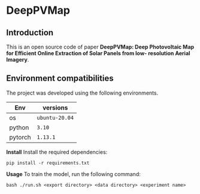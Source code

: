 # DeepPVMap
## Introduction
This is an open source code of paper **DeepPVMap: Deep Photovoltaic Map for Efficient Online Extraction of Solar Panels from low-
resolution Aerial Imagery**. 

## Environment compatibilities

The project was developed using the following environments.

| Env | versions |
| --- | --- |
| os  | `ubuntu-20.04` |
| python | `3.10` |
| pytorch | `1.13.1` |

**Install**
Install the required dependencies:
```
pip install -r requirements.txt
```
**Usage**
To train the model, run the following command:
```
bash ./run.sh <export directory> <data directory> <experiment name>
```
